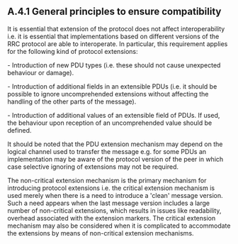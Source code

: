 ## A.4.1 General principles to ensure compatibility

It is essential that extension of the protocol does not affect
interoperability i.e. it is essential that implementations based on
different versions of the RRC protocol are able to interoperate. In
particular, this requirement applies for the following kind of protocol
extensions:

\- Introduction of new PDU types (i.e. these should not cause unexpected
behaviour or damage).

\- Introduction of additional fields in an extensible PDUs (i.e. it
should be possible to ignore uncomprehended extensions without affecting
the handling of the other parts of the message).

\- Introduction of additional values of an extensible field of PDUs. If
used, the behaviour upon reception of an uncomprehended value should be
defined.

It should be noted that the PDU extension mechanism may depend on the
logical channel used to transfer the message e.g. for some PDUs an
implementation may be aware of the protocol version of the peer in which
case selective ignoring of extensions may not be required.

The non-critical extension mechanism is the primary mechanism for
introducing protocol extensions i.e. the critical extension mechanism is
used merely when there is a need to introduce a \'clean\' message
version. Such a need appears when the last message version includes a
large number of non-critical extensions, which results in issues like
readability, overhead associated with the extension markers. The
critical extension mechanism may also be considered when it is
complicated to accommodate the extensions by means of non-critical
extension mechanisms.